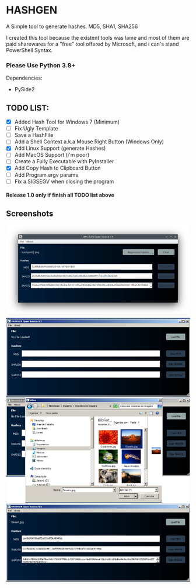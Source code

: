 # HASHGEN 
A Simple tool to generate hashes. MD5, SHA1, SHA256

I created this tool because the existent tools was lame and most of them are  paid sharewares for a "free" tool offered by Microsoft, and i can's stand PowerShell Syntax.

### Please Use Python 3.8+

Dependencies:
- PySide2 

## TODO LIST:
- [x] Added Hash Tool for Windows 7 (Minimum)
- [ ] Fix Ugly Template
- [ ] Save a HashFile 
- [ ] Add a Shell Context a.k.a Mouse Right Button (Windows Only)
- [x] Add Linux Support (generate Hashes)
- [ ] Add MacOS Support (i'm poor)
- [ ] Create a Fully Executable with PyInstaller
- [x] Add Copy Hash to Clipboard Button
- [ ] Add Program argv params
- [ ] Fix a SIGSEGV when closing the program

#### Release 1.0 only if finish all TODO list above

## Screenshots

![Hash Gen Linux](hashgen_linux.png)
![Screenhshot After Opening](hashgen01.png)
![Loading File](hashgen02.png)
![Hash After Load](hashgen03.png)
